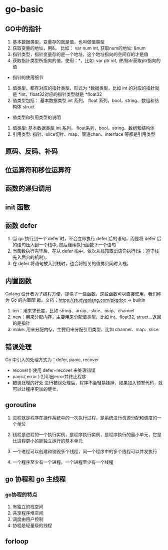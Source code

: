 # go-basic

## GO中的指针

1)  基本数据类型，变量存的就是值，也叫做值类型
2)  获取变量的地址，用&， 比如： var num int, 获取num的地址: &num
3)  指针类型，指针变量存的是一个地址，这个地址指向的空间存的才是值
4)  获取指针类型所指向的值，使用：*，比如: var ptr *int, 使用*ptr获取ptr指向的值

* 指针的使用细节

1)  值类型，都有对应的指针类型，形式为 *数据类型，比如 int 的对应的指针就是 *int，float32对应的指针类型就是 *float32
2)  值类型包括： 基本数据类型 int 系列， float 系列，bool，string、数组和结构体 struct

* 值类型和引用类型的说明
1)  值类型: 基本数据类型 int 系列， float系列，bool，string、数组和结构体
2)  引用类型: 指针、slice切片、map、管道chan、interface 等都是引用类型


## 原码、反码、补码


## 位运算符和移位运算符

## 函数的递归调用

## init 函数

## 函数 defer
1)  当 go 执行到一个 defer 时，不会立即执行 defer 后的语句，而是将 defer 后的语句压入到一个栈中, 然后继续执行函数下一个语句
2)  当函数执行完毕后，在从 defer 栈中，依次从栈顶取出语句执行(注：遵守栈 先入后出的机制)，
3)  在 defer 将语句放入到栈时，也会将相关的值拷贝同时入栈。

## 内置函数
Golang 设计者为了编程方便，提供了一些函数，这些函数可以直接使用，我们称为 Go 的内置函 数。文档：https://studygolang.com/pkgdoc -> builtin

1) len：用来求长度，比如 string、array、slice、map、channel
2) new：用来分配内存，主要用来分配值类型，比如 int、float32, struct...返回的是指针
3) make: 用来分配内存，主要用来分配引用类型，比如 channel、map、slice

## 错误处理
Go 中引入的处理方式为：defer, panic, recover

* recover() 
    使用 defer+recover 来处理错误
* panic( error )
    打印出error并终止程序    
* 错误处理的好处
    进行错误处理后，程序不会轻易挂掉，如果加入预警代码，就可以让程序更加的健壮。

## goroutine
1) 进程就是程序在操作系统中的一次执行过程，是系统进行资源分配和调度的一个单位

2) 线程是进程的一个执行实例，是程序执行实例，是程序执行的最小单元，它是比进程更小的能独立运行的基本单元

3) 一个进程可以创建和销毁多个线程，同一个程序中的多个线程可以并发执行

4) 一个程序至少有一个进程，一个进程至少有一个线程

## go 协程和 go 主线程

### go协程的特点

1) 有独立的栈空间
2) 共享程序堆空间
3) 调度由用户控制
4) 协程是轻量级的线程

## forloop